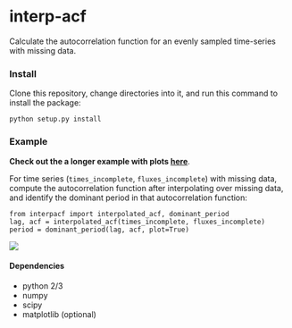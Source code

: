 # interp-acf
Calculate the autocorrelation function for an evenly sampled time-series with 
missing data.

### Install
Clone this repository, change directories into it, and run this command to 
install the package: 
```
python setup.py install
```

### Example
**Check out the a longer example with plots 
[here](https://github.com/bmorris3/interp-acf/blob/master/example.ipynb)**. 

For time series (`times_incomplete`, `fluxes_incomplete`) with missing data, 
compute the autocorrelation function after interpolating over missing data, and
identify the dominant period in that autocorrelation function: 
```
from interpacf import interpolated_acf, dominant_period
lag, acf = interpolated_acf(times_incomplete, fluxes_incomplete)
period = dominant_period(lag, acf, plot=True)
```
![](http://staff.washington.edu/bmmorris/images/acf.png)

#### Dependencies
* python 2/3
* numpy
* scipy
* matplotlib (optional)
